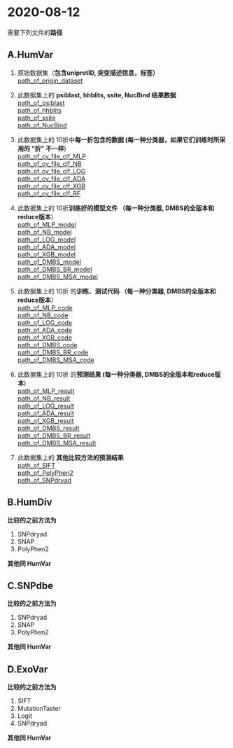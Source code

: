 # 2020-08-12
需要下列文件的**路径**

## A.HumVar
1. 原始数据集（**包含uniprotID, 突变描述信息，标签）**    
[path_of_origin_dataset]()   

2. 此数据集上的 **psiblast, hhblits, ssite, NucBind 结果数据**    
[path_of_psiblast]()  
[path_of_hhblits]()  
[path_of_ssite]()  
[path_of_NucBind]()  

3. 此数据集上的 10折中**每一折包含的数据 (每一种分类器，如果它们训练时所采用的 “折” 不一样**)    
[path_of_cv_file_clf_MLP]()   
[path_of_cv_file_clf_NB]()    
[path_of_cv_file_clf_LOG]()   
[path_of_cv_file_clf_ADA]()   
[path_of_cv_file_clf_XGB]()   
[path_of_cv_file_clf_RF]()   

4. 此数据集上的 10折**训练好的模型文件 （每一种分类器, DMBS的全版本和reduce版本**）    
[path_of_MLP_model]()   
[path_of_NB_model]()   
[path_of_LOG_model]()  
[path_of_ADA_model]()  
[path_of_XGB_model]()  
[path_of_DMBS_model]()      
[path_of_DMBS_BR_model]()    
[path_of_DMBS_MSA_model]()    

5. 此数据集上的 10折 的**训练、测试代码 （每一种分类器, DMBS的全版本和reduce版本**）    
[path_of_MLP_code]()  
[path_of_NB_code]()  
[path_of_LOG_code]()  
[path_of_ADA_code]()  
[path_of_XGB_code]()  
[path_of_DMBS_code]()      
[path_of_DMBS_BR_code]()      
[path_of_DMBS_MSA_code]()     

6. 此数据集上的 10折 的**预测结果 (每一种分类器, DMBS的全版本和reduce版本**)    
[path_of_MLP_result]()  
[path_of_NB_result]()  
[path_of_LOG_result]()  
[path_of_ADA_result]()  
[path_of_XGB_result]()   
[path_of_DMBS_result]()      
[path_of_DMBS_BR_result]()     
[path_of_DMBS_MSA_result]()    

7. 此数据集上的 **其他比较方法的预测结果**    
[path_of_SIFT]()   
[path_of_PolyPhen2]()   
[path_of_SNPdryad]()   

## B.HumDiv
**比较的之前方法为**
1. SNPdryad
2. SNAP
3. PolyPhen2  

**其他同 HumVar**

## C.SNPdbe
**比较的之前方法为**
1. SNPdryad
2. SNAP
3. PolyPhen2

**其他同 HumVar**

## D.ExoVar
**比较的之前方法为**
1. SIFT
2. MutationTaster
3. Logit
4. SNPdryad

**其他同 HumVar**
